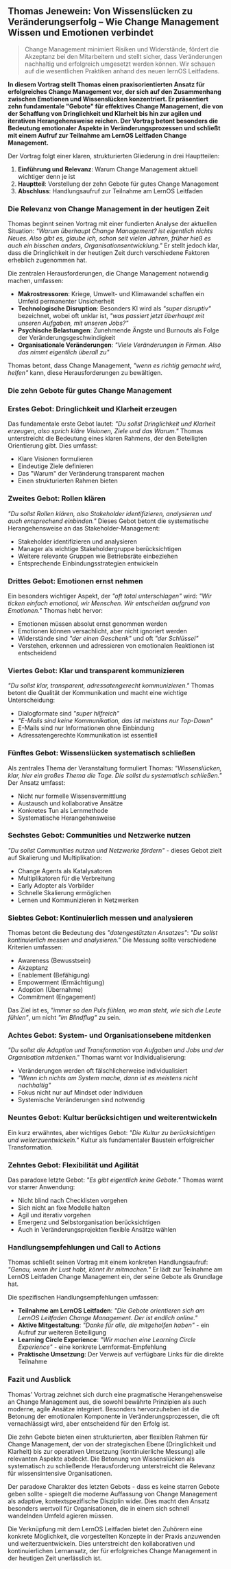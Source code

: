 ## Thomas Jenewein: Von Wissenslücken zu Veränderungserfolg – Wie Change Management Wissen und Emotionen verbindet

> Change Management minimiert Risiken und Widerstände, fördert die Akzeptanz bei den Mitarbeitern und stellt sicher, dass Veränderungen nachhaltig und erfolgreich umgesetzt werden können. Wir schauen auf die wesentlichen Praktiken anhand des neuen lernOS Leitfadens.

**In diesem Vortrag stellt Thomas einen praxisorientierten Ansatz für erfolgreiches Change Management vor, der sich auf den Zusammenhang zwischen Emotionen und Wissenslücken konzentriert. Er präsentiert zehn fundamentale "Gebote" für effektives Change Management, die von der Schaffung von Dringlichkeit und Klarheit bis hin zur agilen und iterativen Herangehensweise reichen. Der Vortrag betont besonders die Bedeutung emotionaler Aspekte in Veränderungsprozessen und schließt mit einem Aufruf zur Teilnahme am LernOS Leitfaden Change Management.**

Der Vortrag folgt einer klaren, strukturierten Gliederung in drei Hauptteilen:

1. **Einführung und Relevanz**: Warum Change Management aktuell wichtiger denn je ist
2. **Hauptteil**: Vorstellung der zehn Gebote für gutes Change Management
3. **Abschluss**: Handlungsaufruf zur Teilnahme am LernOS Leitfaden

### Die Relevanz von Change Management in der heutigen Zeit

Thomas beginnt seinen Vortrag mit einer fundierten Analyse der aktuellen Situation: *"Warum überhaupt Change Management? ist eigentlich nichts Neues. Also gibt es, glaube ich, schon seit vielen Jahren, früher hieß es auch ein bisschen anders, Organisationsentwicklung."* Er stellt jedoch klar, dass die Dringlichkeit in der heutigen Zeit durch verschiedene Faktoren erheblich zugenommen hat.

Die zentralen Herausforderungen, die Change Management notwendig machen, umfassen:

- **Makrostressoren**: Kriege, Umwelt- und Klimawandel schaffen ein Umfeld permanenter Unsicherheit
- **Technologische Disruption**: Besonders KI wird als *"super disruptiv"* bezeichnet, wobei oft unklar ist, *"was passiert jetzt überhaupt mit unseren Aufgaben, mit unseren Jobs?"*
- **Psychische Belastungen**: Zunehmende Ängste und Burnouts als Folge der Veränderungsgeschwindigkeit
- **Organisationale Veränderungen**: *"Viele Veränderungen in Firmen. Also das nimmt eigentlich überall zu"*

Thomas betont, dass Change Management, *"wenn es richtig gemacht wird, helfen"* kann, diese Herausforderungen zu bewältigen.

### Die zehn Gebote für gutes Change Management

### Erstes Gebot: Dringlichkeit und Klarheit erzeugen

Das fundamentale erste Gebot lautet: *"Du sollst Dringlichkeit und Klarheit erzeugen, also sprich kläre Visionen, Ziele und das Warum."* Thomas unterstreicht die Bedeutung eines klaren Rahmens, der den Beteiligten Orientierung gibt. Dies umfasst:

- Klare Visionen formulieren
- Eindeutige Ziele definieren
- Das "Warum" der Veränderung transparent machen
- Einen strukturierten Rahmen bieten

### Zweites Gebot: Rollen klären

*"Du sollst Rollen klären, also Stakeholder identifizieren, analysieren und auch entsprechend einbinden."* Dieses Gebot betont die systematische Herangehensweise an das Stakeholder-Management:

- Stakeholder identifizieren und analysieren
- Manager als wichtige Stakeholdergruppe berücksichtigen
- Weitere relevante Gruppen wie Betriebsräte einbeziehen
- Entsprechende Einbindungsstrategien entwickeln

### Drittes Gebot: Emotionen ernst nehmen

Ein besonders wichtiger Aspekt, der *"oft total unterschlagen"* wird: *"Wir ticken einfach emotional, wir Menschen. Wir entscheiden aufgrund von Emotionen."* Thomas hebt hervor:

- Emotionen müssen absolut ernst genommen werden
- Emotionen können versachlicht, aber nicht ignoriert werden
- Widerstände sind *"der einen Geschenk"* und oft *"der Schlüssel"*
- Verstehen, erkennen und adressieren von emotionalen Reaktionen ist entscheidend

### Viertes Gebot: Klar und transparent kommunizieren

*"Du sollst klar, transparent, adressatengerecht kommunizieren."* Thomas betont die Qualität der Kommunikation und macht eine wichtige Unterscheidung:

- Dialogformate sind *"super hilfreich"*
- *"E-Mails sind keine Kommunikation, das ist meistens nur Top-Down"*
- E-Mails sind nur Informationen ohne Einbindung
- Adressatengerechte Kommunikation ist essentiell

### Fünftes Gebot: Wissenslücken systematisch schließen

Als zentrales Thema der Veranstaltung formuliert Thomas: *"Wissenslücken, klar, hier ein großes Thema die Tage. Die sollst du systematisch schließen."* Der Ansatz umfasst:

- Nicht nur formelle Wissensvermittlung
- Austausch und kollaborative Ansätze
- Konkretes Tun als Lernmethode
- Systematische Herangehensweise

### Sechstes Gebot: Communities und Netzwerke nutzen

*"Du sollst Communities nutzen und Netzwerke fördern"* - dieses Gebot zielt auf Skalierung und Multiplikation:

- Change Agents als Katalysatoren
- Multiplikatoren für die Verbreitung
- Early Adopter als Vorbilder
- Schnelle Skalierung ermöglichen
- Lernen und Kommunizieren in Netzwerken

### Siebtes Gebot: Kontinuierlich messen und analysieren

Thomas betont die Bedeutung des *"datengestützten Ansatzes"*: *"Du sollst kontinuierlich messen und analysieren."* Die Messung sollte verschiedene Kriterien umfassen:

- Awareness (Bewusstsein)
- Akzeptanz
- Enablement (Befähigung)
- Empowerment (Ermächtigung)
- Adoption (Übernahme)
- Commitment (Engagement)

Das Ziel ist es, *"immer so den Puls fühlen, wo man steht, wie sich die Leute fühlen"*, um nicht *"im Blindflug"* zu sein.

### Achtes Gebot: System- und Organisationsebene mitdenken

*"Du sollst die Adaption und Transformation von Aufgaben und Jobs und der Organisation mitdenken."* Thomas warnt vor Individualisierung:

- Veränderungen werden oft fälschlicherweise individualisiert
- *"Wenn ich nichts am System mache, dann ist es meistens nicht nachhaltig"*
- Fokus nicht nur auf Mindset oder Individuen
- Systemische Veränderungen sind notwendig

### Neuntes Gebot: Kultur berücksichtigen und weiterentwickeln

Ein kurz erwähntes, aber wichtiges Gebot: *"Die Kultur zu berücksichtigen und weiterzuentwickeln."* Kultur als fundamentaler Baustein erfolgreicher Transformation.

### Zehntes Gebot: Flexibilität und Agilität

Das paradoxe letzte Gebot: *"Es gibt eigentlich keine Gebote."* Thomas warnt vor starrer Anwendung:

- Nicht blind nach Checklisten vorgehen
- Sich nicht an fixe Modelle halten
- Agil und iterativ vorgehen
- Emergenz und Selbstorganisation berücksichtigen
- Auch in Veränderungsprojekten flexible Ansätze wählen

### Handlungsempfehlungen und Call to Actions

Thomas schließt seinen Vortrag mit einem konkreten Handlungsaufruf: *"Genau, wenn ihr Lust habt, könnt ihr mitmachen."* Er lädt zur Teilnahme am LernOS Leitfaden Change Management ein, der seine Gebote als Grundlage hat.

Die spezifischen Handlungsempfehlungen umfassen:

- **Teilnahme am LernOS Leitfaden**: *"Die Gebote orientieren sich am LernOS Leitfaden Change Management. Der ist endlich online."*
- **Aktive Mitgestaltung**: *"Danke für alle, die mitgeholfen haben"* - ein Aufruf zur weiteren Beteiligung
- **Learning Circle Experience**: *"Wir machen eine Learning Circle Experience"* - eine konkrete Lernformat-Empfehlung
- **Praktische Umsetzung**: Der Verweis auf verfügbare Links für die direkte Teilnahme

### Fazit und Ausblick

Thomas' Vortrag zeichnet sich durch eine pragmatische Herangehensweise an Change Management aus, die sowohl bewährte Prinzipien als auch moderne, agile Ansätze integriert. Besonders hervorzuheben ist die Betonung der emotionalen Komponente in Veränderungsprozessen, die oft vernachlässigt wird, aber entscheidend für den Erfolg ist.

Die zehn Gebote bieten einen strukturierten, aber flexiblen Rahmen für Change Management, der von der strategischen Ebene (Dringlichkeit und Klarheit) bis zur operativen Umsetzung (kontinuierliche Messung) alle relevanten Aspekte abdeckt. Die Betonung von Wissenslücken als systematisch zu schließende Herausforderung unterstreicht die Relevanz für wissensintensive Organisationen.

Der paradoxe Charakter des letzten Gebots - dass es keine starren Gebote geben sollte - spiegelt die moderne Auffassung von Change Management als adaptive, kontextspezifische Disziplin wider. Dies macht den Ansatz besonders wertvoll für Organisationen, die in einem sich schnell wandelnden Umfeld agieren müssen.

Die Verknüpfung mit dem LernOS Leitfaden bietet den Zuhörern eine konkrete Möglichkeit, die vorgestellten Konzepte in der Praxis anzuwenden und weiterzuentwickeln. Dies unterstreicht den kollaborativen und kontinuierlichen Lernansatz, der für erfolgreiches Change Management in der heutigen Zeit unerlässlich ist.